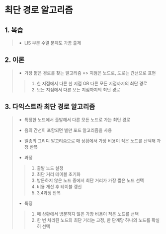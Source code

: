최단 경로 알고리즘
============================

## 1. 복습
> - LIS 부분 수열 문제도 가끔 출제


## 2. 이론
> - 가장 짧은 경로를 찾는 알고리즘 => 지점은 노드로, 도로는 간선으로 표현
>  >  1. 한 지점에서 다른 한 지점 OR 다른 모든 지점까지의 최단 경로
>  >  2. 모든 지점에서 다른 모든 지점까지의 최단 경로

## 3. 다익스트라 최단 경로 알고리즘
> - 특정한 노드에서 출발해서 다른 모든 노드로 가는 최단 경로
> - 음의 간선이 포함되면 벨만 포드 알고리즘을 사용
> - 일종의 그리디 알고리즘으로 매 상황에서 가장 비용이 적은 노드를 선택해 과정 반복
>
> - 과정
>  >  1. 출발 노드 설정
>  >  2. 최단 거리 테이블 초기화
>  >  3. 방문하지 않은 노드 중에서 최단 거리가 가장 짧은 노드 선택
>  >  4. 비용 계산 후 테이블 갱신
>  >  5. 3,4과정 반복
>
> - 특징
> > 1. 매 상황에서 방문하지 않은 가장 비용이 적은 노드를 선택
> > 2. 한 번 처리된 노드의 최단 거리는 고정, 한 단계당 하나의 노드를 확실히 선택
